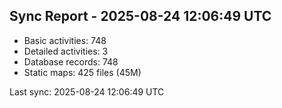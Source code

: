 ## Sync Report - 2025-08-24 12:06:49 UTC

- Basic activities: 748
- Detailed activities: 3
- Database records: 748
- Static maps: 425 files (45M)

Last sync: 2025-08-24 12:06:49 UTC
